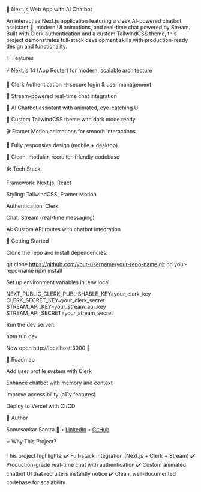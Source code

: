 🚀 Next.js Web App with AI Chatbot

An interactive Next.js application featuring a sleek AI-powered chatbot assistant 🤖, modern UI animations, and real-time chat powered by Stream. Built with Clerk authentication and a custom TailwindCSS theme, this project demonstrates full-stack development skills with production-ready design and functionality.

✨ Features

⚡ Next.js 14 (App Router) for modern, scalable architecture

🔐 Clerk Authentication → secure login & user management

💬 Stream-powered real-time chat integration

🤖 AI Chatbot assistant with animated, eye-catching UI

🎨 Custom TailwindCSS theme with dark mode ready

🎬 Framer Motion animations for smooth interactions

📱 Fully responsive design (mobile + desktop)

🧩 Clean, modular, recruiter-friendly codebase

🛠️ Tech Stack

Framework: Next.js, React

Styling: TailwindCSS, Framer Motion

Authentication: Clerk

Chat: Stream (real-time messaging)

AI: Custom API routes with chatbot integration

🚀 Getting Started

Clone the repo and install dependencies:

git clone https://github.com/your-username/your-repo-name.git
cd your-repo-name
npm install


Set up environment variables in .env.local:

NEXT_PUBLIC_CLERK_PUBLISHABLE_KEY=your_clerk_key
CLERK_SECRET_KEY=your_clerk_secret
STREAM_API_KEY=your_stream_api_key
STREAM_API_SECRET=your_stream_secret


Run the dev server:

npm run dev


Now open http://localhost:3000
 🎉

📌 Roadmap

 Add user profile system with Clerk

 Enhance chatbot with memory and context

 Improve accessibility (a11y features)

 Deploy to Vercel with CI/CD

👤 Author

Somesankar Santra
🔗
 • [LinkedIn](https://www.linkedin.com/in/somesankar-santra-3b811b222/)
 • [GitHub](https://github.com/1998Som)

⭐ Why This Project?

This project highlights:
✔️ Full-stack integration (Next.js + Clerk + Stream)
✔️ Production-grade real-time chat with authentication
✔️ Custom animated chatbot UI that recruiters instantly notice
✔️ Clean, well-documented codebase for scalability